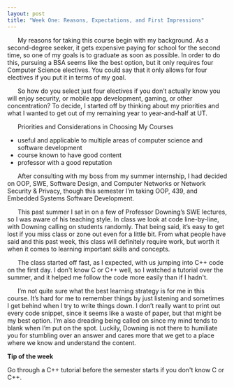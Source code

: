 ```yaml
---
layout: post
title: "Week One: Reasons, Expectations, and First Impressions"
---
```

&nbsp;&nbsp;&nbsp;&nbsp;&nbsp;&nbsp;My reasons for taking this course begin with my background.  As a second-degree seeker, it gets expensive paying for school for the second time, so one of my goals is to graduate as soon as possible.  In order to do this, pursuing a BSA seems like the best option, but it only requires four Computer Science electives.  You could say that it only allows for four electives if you put it in terms of my goal.
  
&nbsp;&nbsp;&nbsp;&nbsp;&nbsp;&nbsp;So how do you select just four electives if you don’t actually know you will enjoy security, or mobile app development, gaming, or other concentration?  To decide, I started off by thinking about my priorities and what I wanted to get out of my remaining year to year-and-half at UT.
	
&nbsp;&nbsp;&nbsp;&nbsp;&nbsp;&nbsp;Priorities and Considerations in Choosing My Courses

* useful and applicable to multiple areas of computer science and software development
* course known to have good content
* professor with a good reputation

&nbsp;&nbsp;&nbsp;&nbsp;&nbsp;&nbsp;After consulting with my boss from my summer internship, I had decided on OOP, SWE, Software Design, and Computer Networks or Network Security & Privacy, though this semester I’m taking OOP, 439, and Embedded Systems Software Development.

&nbsp;&nbsp;&nbsp;&nbsp;&nbsp;&nbsp;This past summer I sat in on a few of Professor Downing’s SWE lectures, so I was aware of his teaching style.  In class we look at code line-by-line, with Downing calling on students randomly.  That being said, it’s easy to get lost if you miss class or zone out even for a little bit.  From what people have said and this past week, this class will definitely require work, but worth it when it comes to learning important skills and concepts.

&nbsp;&nbsp;&nbsp;&nbsp;&nbsp;&nbsp;The class started off fast, as I expected, with us jumping into C++ code on the first day.  I don't know C or C++ well, so I watched a tutorial over the summer, and it helped me follow the code more easily than if I hadn't.  
  
&nbsp;&nbsp;&nbsp;&nbsp;&nbsp;&nbsp;I’m not quite sure what the best learning strategy is for me in this course.  It’s hard for me to remember things by just listening and sometimes I get behind when I try to write things down.  I don’t really want to print out every code snippet, since it seems like a waste of paper, but that might be my best option.  I’m also dreading being called on since my mind tends to blank when I’m put on the spot.  Luckily, Downing is not there to humiliate you for stumbling over an answer and cares more that we get to a place where we know and understand the content.

**Tip of the week**

Go through a C++ tutorial before the semester starts if you don't know C or C++.
